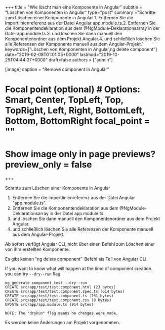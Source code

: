 +++ title = "Wie löscht man eine Komponente in Angular" subtitle = "Löschen von Komponenten in Angular" type="post" summary ="Schritte zum Löschen einer Komponente in Angular 1. Entfernen Sie die Importlinienreferenz aus der Datei Angular app.module.ts.2. Entfernen Sie die Komponentendeklaration aus dem @NgModule-Deklarationsarray in der Datei app.module.ts.3. und löschen Sie dann manuell den Komponentenordner aus dem Projekt Angular.4. und schließlich löschen Sie alle Referenzen der Komponente manuell aus dem Angular-Projekt." keywords=["Löschen von Komponenten in Angular,ng delete component"] date="2019-02-08T01:01:05+0000" lastmod="2019-10-25T04:44:37+0000" draft=false authors = ["admin"]

[image] caption = "Remove component in Angular"

  # Focal point (optional) # Options: Smart, Center, TopLeft, Top, TopRight, Left, Right, BottomLeft, Bottom, BottomRight focal_point = ""

  # Show image only in page previews? preview_only = false

+++

Schritte zum Löschen einer Komponente in Angular

  1. Entfernen Sie die Importlinienreferenz aus der Datei Angular "app.module.ts".
  2. Entfernen Sie die Komponentendeklaration aus dem @NgModule-Deklarationsarray in der Datei app.module.ts.
  3. und löschen Sie dann manuell den Komponentenordner aus dem Projekt Angular.
  4. und schließlich löschen Sie alle Referenzen der Komponente manuell aus dem Angular-Projekt.

Ab sofort verfügt Angular CLI, nicht über einen Befehl zum Löschen einer von ihm erstellten Komponente.

Es gibt keinen "ng delete component"-Befehl als Teil von Angular CLI.

If you want to know what will happen at the time of component creation. you can try `--dry--run` flag

```
ng generate component test --dry--run
CREATE src/app/test/test.component.html (23 bytes)
CREATE src/app/test/test.component.spec.ts (614 bytes)
CREATE src/app/test/test.component.ts (261 bytes)
CREATE src/app/test/test.component.css (0 bytes)
UPDATE src/app/app.module.ts (914 bytes)

NOTE: The "dryRun" flag means no changes were made.
```

Es werden keine Änderungen am Projekt vorgenommen.